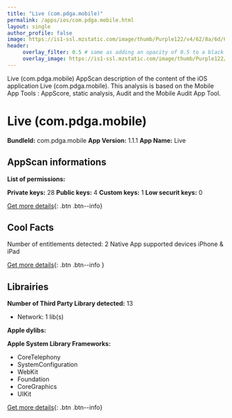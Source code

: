 ```yaml
---
title: "Live (com.pdga.mobile)"
permalink: /apps/ios/com.pdga.mobile.html
layout: single
author_profile: false
image: https://is1-ssl.mzstatic.com/image/thumb/Purple122/v4/62/8a/6d/628a6d71-6657-6785-c580-e9df14023e23/AppIcon-1x_U007emarketing-0-7-0-85-220.png/512x512bb.jpg
header: 
     overlay_filter: 0.5 # same as adding an opacity of 0.5 to a black background
     overlay_image: https://is1-ssl.mzstatic.com/image/thumb/Purple122/v4/62/8a/6d/628a6d71-6657-6785-c580-e9df14023e23/AppIcon-1x_U007emarketing-0-7-0-85-220.png/512x512bb.jpg
---
```

Live (com.pdga.mobile) AppScan description of the content of the iOS application Live (com.pdga.mobile). This analysis is based on the Mobile App Tools : AppScore, static analysis, Audit and the Mobile Audit App Tool.

# Live (com.pdga.mobile)

**BundleId:** com.pdga.mobile
**App Version:** 1.1.1
**App Name:** Live


## AppScan informations 

**List of permissions:** 
  
  
**Private keys:** 28
**Public keys:** 4
**Custom keys:** 1
**Low securit keys:** 0
  
[Get more details](/pricing.html){: .btn .btn--info}

## Cool Facts

Number of entitlements detected: 2
Native App
supported devices iPhone & iPad
  
[Get more details](/pricing.html){: .btn .btn--info }

## Librairies 
**Number of Third Party Library detected:** 13
- Network: 1 lib(s)


**Apple dylibs:**


**Apple System Library Frameworks:**
- CoreTelephony
- SystemConfiguration
- WebKit
- Foundation
- CoreGraphics
- UIKit


  
[Get more details](/pricing.html){: .btn .btn--info}

